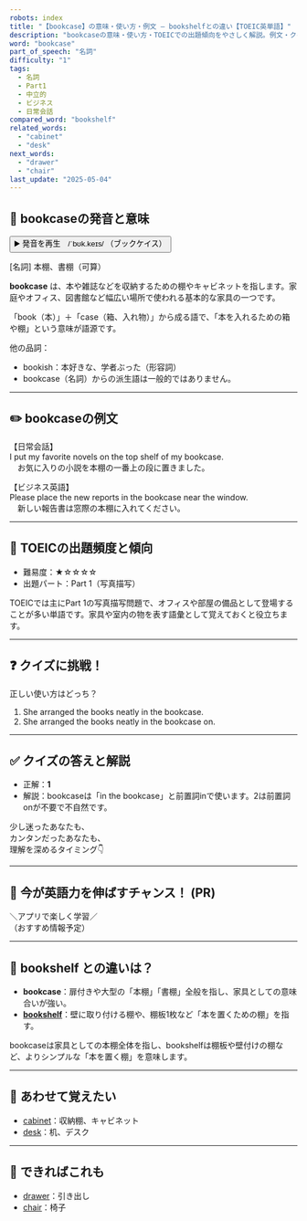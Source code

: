 ```yaml
---
robots: index
title: "【bookcase】の意味・使い方・例文 ― bookshelfとの違い【TOEIC英単語】"
description: "bookcaseの意味・使い方・TOEICでの出題傾向をやさしく解説。例文・クイズ付きでbookshelfとの違いもわかりやすく学べます。"
word: "bookcase"
part_of_speech: "名詞"
difficulty: "1"
tags:
  - 名詞
  - Part1
  - 中立的
  - ビジネス
  - 日常会話
compared_word: "bookshelf"
related_words:
  - "cabinet"
  - "desk"
next_words:
  - "drawer"
  - "chair"
last_update: "2025-05-04"
---
```


## 🔰 bookcaseの発音と意味

<button class="play-audio" onclick="playTTS('bookcase')">
  <span class="play-audio-main">
    ▶️ 発音を再生　/ˈbʊk.keɪs/
  </span>
  <span class="play-audio-sub">
    （ブックケイス）
  </span>
</button>

[名詞] 本棚、書棚（可算）

**bookcase** は、本や雑誌などを収納するための棚やキャビネットを指します。家庭やオフィス、図書館など幅広い場所で使われる基本的な家具の一つです。

「book（本）」＋「case（箱、入れ物）」から成る語で、「本を入れるための箱や棚」という意味が語源です。

他の品詞：  
- bookish：本好きな、学者ぶった（形容詞）
- bookcase（名詞）からの派生語は一般的ではありません。

---

## ✏️ bookcaseの例文

【日常会話】  
I put my favorite novels on the top shelf of my bookcase.  
　お気に入りの小説を本棚の一番上の段に置きました。

【ビジネス英語】  
Please place the new reports in the bookcase near the window.  
　新しい報告書は窓際の本棚に入れてください。

---

## 🎯 TOEICの出題頻度と傾向

- 難易度：★☆☆☆☆
- 出題パート：Part 1（写真描写）

TOEICでは主にPart 1の写真描写問題で、オフィスや部屋の備品として登場することが多い単語です。家具や室内の物を表す語彙として覚えておくと役立ちます。

---

## ❓ クイズに挑戦！

正しい使い方はどっち？

1. She arranged the books neatly in the bookcase.  
2. She arranged the books neatly in the bookcase on.

---

## ✅ クイズの答えと解説

- 正解：**1**
- 解説：bookcaseは「in the bookcase」と前置詞inで使います。2は前置詞onが不要で不自然です。

少し迷ったあなたも、  
カンタンだったあなたも、  
理解を深めるタイミング👇️

---

## 🚀 今が英語力を伸ばすチャンス！ (PR)

<div class="info-center">
＼アプリで楽しく学習／<br>  
（おすすめ情報予定）
</div>

---

## 🤔  bookshelf との違いは？

- **bookcase**：扉付きや大型の「本棚」「書棚」全般を指し、家具としての意味合いが強い。
- **[bookshelf](/bookshelf)**：壁に取り付ける棚や、棚板1枚など「本を置くための棚」を指す。

bookcaseは家具としての本棚全体を指し、bookshelfは棚板や壁付けの棚など、よりシンプルな「本を置く棚」を意味します。

---

## 🧩 あわせて覚えたい

- [cabinet](/cabinet)：収納棚、キャビネット
- [desk](/desk)：机、デスク

---

## 📖 できればこれも

- [drawer](/drawer)：引き出し
- [chair](/chair)：椅子

<!-- cvid: aid07_bid16 -->
